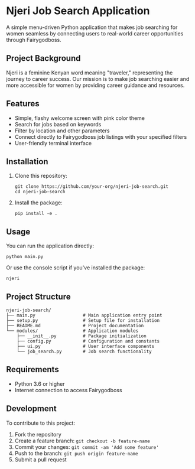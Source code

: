 # Njeri Job Search Application

A simple menu-driven Python application that makes job searching for women seamless by connecting users to real-world career opportunities through Fairygodboss.

## Project Background

Njeri is a feminine Kenyan word meaning "traveler," representing the journey to career success. Our mission is to make job searching easier and more accessible for women by providing career guidance and resources.

## Features

- Simple, flashy welcome screen with pink color theme
- Search for jobs based on keywords
- Filter by location and other parameters
- Connect directly to Fairygodboss job listings with your specified filters
- User-friendly terminal interface

## Installation

1. Clone this repository:

   ```
   git clone https://github.com/your-org/njeri-job-search.git
   cd njeri-job-search
   ```

2. Install the package:
   ```
   pip install -e .
   ```

## Usage

You can run the application directly:

```
python main.py
```

Or use the console script if you've installed the package:

```
njeri
```

## Project Structure

```
njeri-job-search/
├── main.py                  # Main application entry point
├── setup.py                 # Setup file for installation
├── README.md                # Project documentation
└── modules/                 # Application modules
    ├── __init__.py          # Package initialization
    ├── config.py            # Configuration and constants
    ├── ui.py                # User interface components
    └── job_search.py        # Job search functionality
```

## Requirements

- Python 3.6 or higher
- Internet connection to access Fairygodboss

## Development

To contribute to this project:

1. Fork the repository
2. Create a feature branch: `git checkout -b feature-name`
3. Commit your changes: `git commit -am 'Add some feature'`
4. Push to the branch: `git push origin feature-name`
5. Submit a pull request
